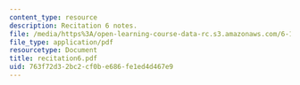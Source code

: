```yaml
---
content_type: resource
description: Recitation 6 notes.
file: /media/https%3A/open-learning-course-data-rc.s3.amazonaws.com/6-170-laboratory-in-software-engineering-fall-2005/763f72d32bc2cf0be686fe1ed4d467e9_recitation6.pdf
file_type: application/pdf
resourcetype: Document
title: recitation6.pdf
uid: 763f72d3-2bc2-cf0b-e686-fe1ed4d467e9
---
```

